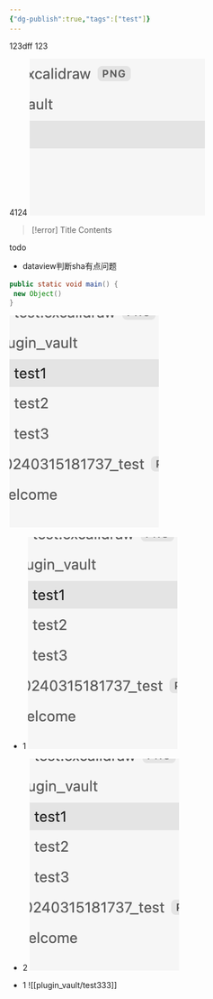 ```yaml
---
{"dg-publish":true,"tags":["test"]}
---
```



123dff
123

4124
![20240315181737_test.png](img/user/20240315181737_test.png)


> [!error] Title
> Contents

todo
- dataview判断sha有点问题

```java title="123"
public static void main() {
 new Object()
}
```

![img111.png](img/user/img111.png)


- 1
![img22.png](img/user/img22.png)

- 2
![img33.png](img/user/img33.png)


- 1
![[plugin_vault/test333]]